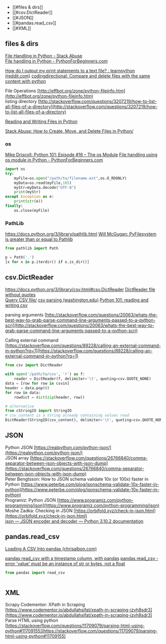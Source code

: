 
- [[#files & dirs]]
- [[#csv.DictReader]]
- [[#JSON]]
- [[#pandas.read_csv]]
- [[#XML]]

## files & dirs

[File Handling in Python - Stack Abuse](https://stackabuse.com/file-handling-in-python)  
[File handling in Python - PythonForBeginners.com](https://www.pythonforbeginners.com/filehandling/file-handling-in-python)  

[How do I output my print statements to a text file? : learnpython (reddit.com)](https://www.reddit.com/r/learnpython/comments/1vd3j8/how_do_i_output_my_print_statements_to_a_text_file/)
[codingdirectional: Compare and delete files with the same content with python](http://codingdirectional.info/2018/12/09/compare-and-delete-files-with-the-same-content-with-python/)

File Operations [http://effbot.org/zone/python-fileinfo.htm](http://effbot.org/zone/python-fileinfo.htm)  
listing directory [http://stackoverflow.com/questions/3207219/how-to-list-all-files-of-a-directory](http://stackoverflow.com/questions/3207219/how-to-list-all-files-of-a-directory)

[Reading and Writing Files in Python](https://www.pythoncentral.io/reading-and-writing-to-files-in-python/?PageSpeed=noscript)

[Stack Abuse: How to Create, Move, and Delete Files in Python/](https://stackabuse.com/how-to-create-move-and-delete-files-in-python-2/)  

### os

[Mike Driscoll: Python 101: Episode #16 – The os Module](http://www.blog.pythonlibrary.org/2018/07/21/python-101-episode-16-the-os-module/)
[File handling using os module in Python - PythonForBeginners.com](https://www.pythonforbeginners.com/filehandling/file-handling-using-os-module-in-python)


```python
import os  
try:  
    myFile=os.open("/path/to/filename.ext",os.O_RDONLY)  
    myData=os.read(myFile,105)  
    myStr=myData.decode("UTF-8")  
    print(myStr)  
except Exception as e:  
    print(str(e))  
finally:  
    os.close(myFile)
```


### PathLib

https://docs.python.org/3/library/pathlib.html
[Will McGugan: PyFilesystem is greater than or equal to Pathlib](https://www.willmcgugan.com/blog/tech/post/pyfilesystem-vs-pathlib/)  


```python
from pathlib import Path

p = Path('.')
[x for x in p.iterdir() if x.is_dir()]

```


## csv.DictReader

https://docs.python.org/3/library/csv.html#csv.DictReader
[DictReader file without quotes](https://stackoverflow.com/questions/5360932/dictreader-no-quotes-tabbed-file)  
[Query CSV file/](http://code.activestate.com/recipes/577419-query-csv-file/)
[csv parsing (washington.edu)](http://courses.cs.washington.edu/courses/cse140/13wi/csv-parsing.html)
[Python 101: reading and writing csv](http://www.blog.pythonlibrary.org/2014/02/26/python-101-reading-and-writing-csv-files/)  


parsing arguments [http://stackoverflow.com/questions/20063/whats-the-best-way-to-grab-parse-command-line-arguments-passed-to-a-python-scri](http://stackoverflow.com/questions/20063/whats-the-best-way-to-grab-parse-command-line-arguments-passed-to-a-python-scri)  
  
Calling external command [https://stackoverflow.com/questions/89228/calling-an-external-command-in-python?rq=1](https://stackoverflow.com/questions/89228/calling-an-external-command-in-python?rq=1)  
  


```python
from csv import DictReader
  
with open('/path/to/csv', 'r') as f:
	reader = DictReader(f, delimiter='\t', quoting=csv.QUOTE_NONE)
data = [row for row in csvin]
header = data.pop(0)
for row in data:
	rowdict = dict(zip(header, row))

# alternative
from cStringIO import StringIO
# csv_content is a string already containing values read
DictReader(StringIO(csv_content), delimiter='\t', quoting=csv.QUOTE_NONE)

```

## JSON
  
Python JSON [https://realpython.com/python-json/](https://realpython.com/python-json/)  
JSON array [https://stackoverflow.com/questions/26766840/comma-separator-between-json-objects-with-json-dump](https://stackoverflow.com/questions/26766840/comma-separator-between-json-objects-with-json-dump)  
Peter Bengtsson: How to JSON schema validate 10x (or 100x) faster in Python [https://www.peterbe.com/plog/jsonschema-validate-10x-faster-in-python](https://www.peterbe.com/plog/jsonschema-validate-10x-faster-in-python)  
Programiz: Python JSON [https://www.programiz.com/python-programming/json](https://www.programiz.com/python-programming/json)  
Moshe Zadka: Checking in JSON [https://orbifold.xyz/check-in-json.html](https://orbifold.xyz/check-in-json.html)  
[json — JSON encoder and decoder — Python 3.10.2 documentation](https://docs.python.org/3/library/json.html)


## pandas.read_csv

[Loading A CSV Into pandas (chrisalbon.com)](https://chrisalbon.com/code/python/data_wrangling/pandas_dataframe_importing_csv/)

[pandas read_csv with a timestamp column, with pandas](https://stackoverflow.com/questions/34122395/reading-a-csv-with-a-timestamp-column-with-pandas)
[pandas read_csv - error 'value' must be an instance of str or bytes, not a float](https://stackoverflow.com/questions/64890665/how-do-i-fix-this-type-error-value-must-be-an-instance-of-str-or-bytes-not-a)



```python
from pandas import read_csv
  


```

## XML

  
Scrapy Codementor: XPath in Scraping [https://www.codementor.io/abdullahsifat/xpath-in-scraping-izvh8sdr3](https://www.codementor.io/abdullahsifat/xpath-in-scraping-izvh8sdr3)  
Parse HTML using python [https://stackoverflow.com/questions/11709079/parsing-html-using-python#11709155](https://stackoverflow.com/questions/11709079/parsing-html-using-python#11709155)